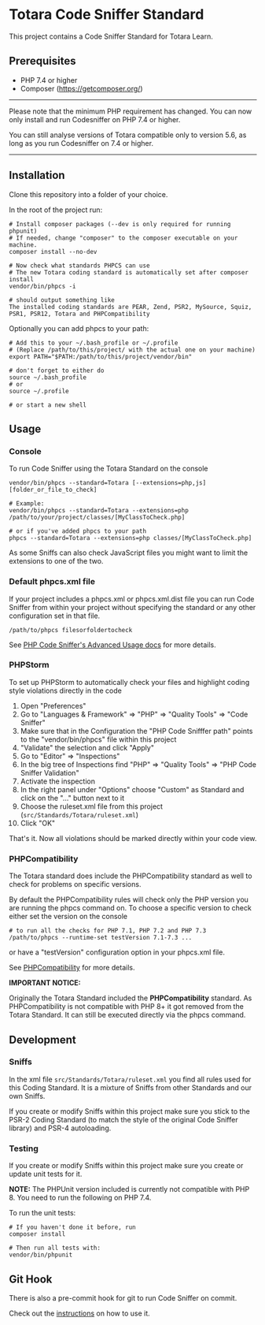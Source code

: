 # Totara Code Sniffer Standard

This project contains a Code Sniffer Standard for Totara Learn.

## Prerequisites

 * PHP 7.4 or higher
 * Composer (https://getcomposer.org/)

***
Please note that the minimum PHP requirement has changed. You can now only install and run Codesniffer on PHP 7.4 or higher.

You can still analyse versions of Totara compatible only to version 5.6, as long as you run Codesniffer on 7.4 or higher.
***

## Installation

Clone this repository into a folder of your choice. 

In the root of the project run:
 
```
# Install composer packages (--dev is only required for running phpunit)
# If needed, change "composer" to the composer executable on your machine.
composer install --no-dev

# Now check what standards PHPCS can use
# The new Totara coding standard is automatically set after composer install
vendor/bin/phpcs -i

# should output something like
The installed coding standards are PEAR, Zend, PSR2, MySource, Squiz, PSR1, PSR12, Totara and PHPCompatibility
```
 
Optionally you can add phpcs to your path:

```
# Add this to your ~/.bash_profile or ~/.profile
# (Replace /path/to/this/project/ with the actual one on your machine)
export PATH="$PATH:/path/to/this/project/vendor/bin"

# don't forget to either do
source ~/.bash_profile
# or 
source ~/.profile

# or start a new shell
```

## Usage

### Console

To run Code Sniffer using the Totara Standard on the console 

```
vendor/bin/phpcs --standard=Totara [--extensions=php,js] [folder_or_file_to_check]

# Example:
vendor/bin/phpcs --standard=Totara --extensions=php /path/to/your/project/classes/[MyClassToCheck.php]

# or if you've added phpcs to your path
phpcs --standard=Totara --extensions=php classes/[MyClassToCheck.php]
```

As some Sniffs can also check JavaScript files you might want to limit the extensions to one of the two.

### Default phpcs.xml file

If your project includes a phpcs.xml or phpcs.xml.dist file you can run Code Sniffer from within your project without specifying the standard or any other configuration set in that file.

```
/path/to/phpcs filesorfoldertocheck
```

See [PHP Code Sniffer's Advanced Usage docs](https://github.com/squizlabs/PHP_CodeSniffer/wiki/Advanced-Usage#using-a-default-configuration-file) for more details.

### PHPStorm

To set up PHPStorm to automatically check your files and highlight coding style violations directly in the code 

 1. Open "Preferences"
 2. Go to "Languages & Framework" => "PHP" => "Quality Tools" => "Code Sniffer"
 3. Make sure that in the Configuration the "PHP Code Snifffer path" points to the "vendor/bin/phpcs" file within this project
 4. "Validate" the selection and click "Apply"
 4. Go to "Editor" => "Inspections"
 5. In the big tree of Inspections find "PHP" => "Quality Tools" => "PHP Code Sniffer Validation"
 6. Activate the inspection
 7. In the right panel under "Options" choose "Custom" as Standard and click on the "..." button next to it
 8. Choose the ruleset.xml file from this project (`src/Standards/Totara/ruleset.xml`)
 9. Click "OK"
 
That's it. Now all violations should be marked directly within your code view.

### PHPCompatibility

The Totara standard does include the PHPCompatibility standard as well to check for problems on specific versions.

By default the PHPCompatibility rules will check only the PHP version you are running the phpcs command on. To choose a specific version to check either set the version on the console 

```
# to run all the checks for PHP 7.1, PHP 7.2 and PHP 7.3
/path/to/phpcs --runtime-set testVersion 7.1-7.3 ...
```
or have a "testVersion" configuration option in your phpcs.xml file.

See [PHPCompatibility](https://github.com/PHPCompatibility/PHPCompatibility) for more details.

**IMPORTANT NOTICE:**

Originally the Totara Standard included the **PHPCompatibility** standard. As PHPCompatibility is not compatible with PHP 8+ it got removed from the Totara Standard. It can still be executed directly via the phpcs command.


## Development

### Sniffs

In the xml file `src/Standards/Totara/ruleset.xml` you find all rules used for this Coding Standard. It is a mixture of Sniffs from other Standards and our own Sniffs.

If you create or modify Sniffs within this project make sure you stick to the PSR-2 Coding Standard (to match the style of the original Code Sniffer library) and PSR-4 autoloading.

### Testing

If you create or modify Sniffs within this project make sure you create or update unit tests for it.

**NOTE:** The PHPUnit version included is currently not compatible with PHP 8. You need to run the following on PHP 7.4.

To run the unit tests:

```
# If you haven't done it before, run
composer install

# Then run all tests with:
vendor/bin/phpunit
```

## Git Hook

There is also a pre-commit hook for git to run Code Sniffer on commit.

Check out the [instructions](git-hook) on how to use it.